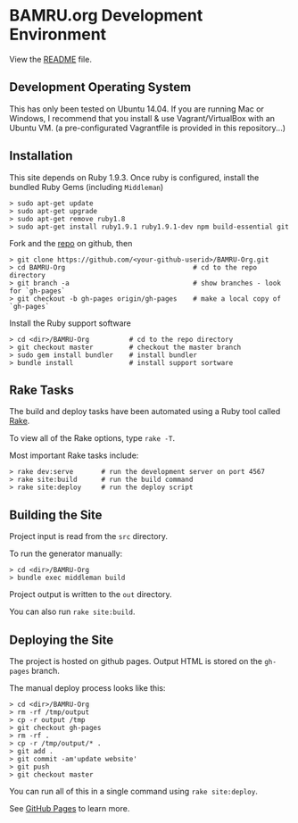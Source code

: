 # BAMRU.org Development Environment

View the [README](../README.md) file.

## Development Operating System

This has only been tested on Ubuntu 14.04.  If you are running Mac or Windows,
I recommend that you install & use Vagrant/VirtualBox with an Ubuntu VM. (a
pre-configurated Vagrantfile is provided in this repository...)

## Installation

This site depends on Ruby 1.9.3.  Once ruby is configured, install the bundled
Ruby Gems (including `Middleman`)

    > sudo apt-get update
    > sudo apt-get upgrade
    > sudo apt-get remove ruby1.8
    > sudo apt-get install ruby1.9.1 ruby1.9.1-dev npm build-essential git

Fork and the [repo](https://github.com/andyl/BMARU-Org) on github, then

    > git clone https://github.com/<your-github-userid>/BAMRU-Org.git   
    > cd BAMRU-Org                                # cd to the repo directory
    > git branch -a                               # show branches - look for `gh-pages`
    > git checkout -b gh-pages origin/gh-pages    # make a local copy of `gh-pages`

Install the Ruby support software

    > cd <dir>/BAMRU-Org          # cd to the repo directory 
    > git checkout master         # checkout the master branch
    > sudo gem install bundler    # install bundler 
    > bundle install              # install support sortware

## Rake Tasks

The build and deploy tasks have been automated using a Ruby tool called
[Rake](http://en.wikipedia.org/wiki/Rake_%28software%29).

To view all of the Rake options, type `rake -T`.

Most important Rake tasks include:

    > rake dev:serve       # run the development server on port 4567
    > rake site:build      # run the build command
    > rake site:deploy     # run the deploy script

## Building the Site

Project input is read from the `src` directory.

To run the generator manually:

    > cd <dir>/BAMRU-Org
    > bundle exec middleman build

Project output is written to the `out` directory.

You can also run `rake site:build`.

## Deploying the Site

The project is hosted on github pages.  Output HTML is stored on the
`gh-pages` branch.

The manual deploy process looks like this:

    > cd <dir>/BAMRU-Org
    > rm -rf /tmp/output
    > cp -r output /tmp
    > git checkout gh-pages
    > rm -rf .
    > cp -r /tmp/output/* .
    > git add .
    > git commit -am'update website'
    > git push
    > git checkout master

You can run all of this in a single command using `rake site:deploy`.

See [GitHub Pages](http://pages.github.com) to learn more.

